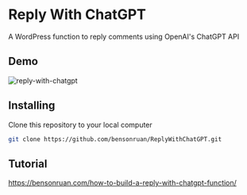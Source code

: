 # Reply With ChatGPT
A WordPress function to reply comments using OpenAI's ChatGPT API 

## Demo
![reply-with-chatgpt](https://bensonruan.com/wp-content/uploads/2023/03/WordPress-Comment-Reply-with-ChatGPT.gif)

## Installing
Clone this repository to your local computer
``` bash
git clone https://github.com/bensonruan/ReplyWithChatGPT.git
```

## Tutorial 
https://bensonruan.com/how-to-build-a-reply-with-chatgpt-function/
